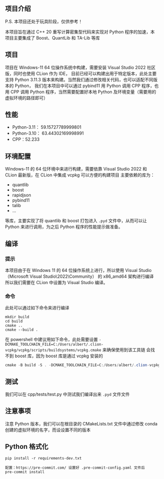## 项目介绍

P.S. 本项目还处于玩具阶段，仅供参考！

本项目旨在通过 C++ 20 重写计算密集型代码来实现对 Python 程序的加速，本项目主要集成了 Boost、QuantLib 和 TA-Lib 等库

## 项目

项目在 Windows-11 64 位操作系统中构建，需要安装 Visual Studio 2022 社区版，同时也使用 CLion 作为 IDE，
目前已经可以构建出用于特定版本，此处主要支持 Python 3.11.3 版本来构建。当然我们通过修改相关代码，也可以适配不同版本的 Python，
我们在本项目中可以通过 pybind11 用 Python 调用 CPP 程序，也用 CPP 调用 Python 程序，当然需要配置好本地 Python 及环境变量（需要用的虚拟环境的路径即可）

## 性能

- Python-3.11： 59.15727789999801
- Python-3.10： 63.44302169998991
- CPP：52.233

## 环境配置

Windows-11 的 64 位环境中来进行构建，需要依靠 Visual Studio 2022 和 CLion 最新版，在 CLion 中集成 vcpkg 可以方便的构建项目
主要依赖的库为：

- quantlib
- boost
- rapidjson
- pybind11
- talib
- ...

等库，主要实现了将 quantlib 和 boost 打包进入 `.pyd` 文件中，从而可以让 Python 来进行调用，为之后 Python 程序的性能提示做准备。

## 编译

### 提示

本项目由于在 Windows 11 的 64 位操作系统上进行，所以使用 Visual Studio（Microsoft Visual Studio\2022\Community） 的 x86_amd64 架构进行编译
所以我们需要在 CLion 中设置为 Visual Studio 编译。

### 命令

此处可以通过如下命令来进行编译

```
mkdir build
cd build
cmake ..
cmake --build .
```

在 powershell 中建议用如下命令，此处需要设置 `-DCMAKE_TOOLCHAIN_FILE=C:/Users/albert/.clion-vcpkg/vcpkg/scripts/buildsystems/vcpkg.cmake` 来确保使用到该工具链
会找不到 boost 库，因为 boost 库是通过 vcpkg 安装的

```powershell
cmake -B build -S . -DCMAKE_TOOLCHAIN_FILE=C:/Users/albert/.clion-vcpkg/vcpkg/scripts/buildsystems/vcpkg.cmake; cmake --build build
```

## 测试

我们可以在 cpp/tests/test.py 中测试我们编译出来 `.pyd` 文件文件

## 注意事项

注意 Python 版本，我们可以在根目录的 CMakeLists.txt 文件中通过修改 conda 创建的虚拟环境的名字，而设设置不同的版本

## Python 格式化

```shell
pip install -r requirements-dev.txt

配置：https://pre-commit.com/ 设置好 .pre-commit-config.yaml 文件后
pre-commit install
```
